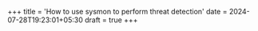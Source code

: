 +++
title = 'How to use sysmon to perform threat detection'
date = 2024-07-28T19:23:01+05:30
draft = true
+++

